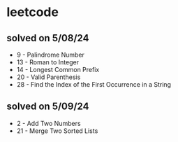 # leetcode
## solved on 5/08/24
+ 9 - Palindrome Number
+ 13 - Roman to Integer
+ 14 - Longest Common Prefix
+ 20 - Valid Parenthesis
+ 28 - Find the Index of the First Occurrence in a String

## solved on 5/09/24
+ 2 - Add Two Numbers
+ 21 - Merge Two Sorted Lists